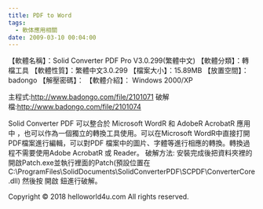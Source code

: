```yaml
---
title: PDF to Word
tags:
  - 軟体應用相關
date: 2009-03-10 00:04:00
---
```


【軟體名稱】：Solid Converter PDF Pro V3.0.299(繁體中文)
【軟體分類】：轉檔工具
【軟體性質】：繁體中文3.0.299
【檔案大小】：15.89MB
【放置空間】：badongo
【解壓密碼】：
【軟體介紹】：
Windows 2000/XP

主程式:http://www.badongo.com/file/2101071
破解檔:http://www.badongo.com/file/2101074

Solid Converter PDF 可以整合於 Microsoft WordR 和 AdobeR AcrobatR 應用中
，也可以作為一個獨立的轉換工具使用。可以在Microsoft WordR中直接打開PDF檔案進行編輯，可以對PDF 檔案中的圖片、字體等進行相應的轉換。轉換過程不需要使用Adobe AcrobatR 或 Reader。
破解方法:
安裝完成後把資料夾裡的開啟Patch.exe並執行裡面的Patch(預設位置在C:\ProgramFiles\SolidDocuments\SolidConverterPDF\SCPDF\ConverterCore.dll)
然後按 開啟 鈕進行破解。<div class="blogger-post-footer">Copyright © 2018 helloworld4u.com All rights reserved.</div>
